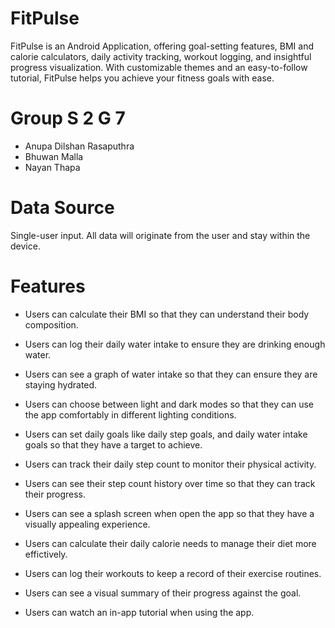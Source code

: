 # FitPulse

FitPulse is an Android Application, offering goal-setting features, BMI and calorie calculators, daily activity tracking, workout logging, and insightful progress visualization. With customizable themes and an easy-to-follow tutorial, FitPulse helps you achieve your fitness goals with ease.

# Group S 2 G 7

- Anupa Dilshan Rasaputhra
- Bhuwan Malla
- Nayan Thapa

# Data Source

Single-user input. All data will originate from the user and stay within the device.

# Features

- Users can calculate their BMI so that they can understand their body composition.

- Users can log their daily water intake to ensure they are drinking enough water.

- Users can see a graph of water intake so that they can ensure they are staying hydrated.

- Users can choose between light and dark modes so that they can use the app comfortably in different lighting conditions.

-  Users can set daily goals like daily step goals, and daily water intake goals so that they have a target to achieve.

- Users can track their daily step count to monitor their physical activity.

- Users can see their step count history over time so that they can track their progress.

- Users can see a splash screen when open the app so that they have a visually appealing experience.

- Users can calculate their daily calorie needs to manage their diet more effictively.

- Users can log their workouts to keep a record of their exercise routines.

- Users can see a visual summary of their progress against the goal.

- Users can watch an in-app tutorial when using the app.

